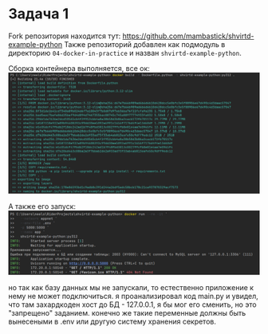 # Задача 1

Fork репозитория находится тут: https://github.com/mambastick/shvirtd-example-python
Также репозиторий добавлен как подмодуль в директорию `04-docker-in-practice` и назван `shvirtd-example-python`.

Сборка контейнера выполняется, все ок:
![img.png](img.png)

А также его запуск:
![img_1.png](img_1.png)

но так как базу данных мы не запускали, то естественно приложение к нему не может подключиться.
я проанализировал код main.py и увидел, что там захардкоден хост до БД - 127.0.0.1, я бы мог его сменить, но это "запрещено" заданием.
конечно же такие переменные должны быть вынесеными в .env или другую систему хранения секретов.